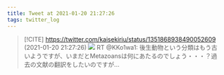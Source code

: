 ```yaml
---
title: Tweet at 2021-01-20 21:27:26
tags: twitter_log
---
```


> [!CITE] https://twitter.com/kaisekiriu/status/1351868938490052609 (2021-01-20 21:27:26)
> ![](https://twitter.com/kaisekiriu/status/1351868938490052609)
> RT @KKo1wa1: 後生動物という分類はもう古いようですが、いまだとMetazoansは何にあたるのでしょう・・・？過去の文献の翻訳をしたいのですが…
